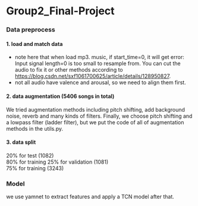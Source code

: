 # Group2_Final-Project


### Data preprocess
#### 1. load and match data
* note here that when load mp3. music, if start_time=0, it will get error: Input signal length=0 is too small to resample from. You can cut the audio to fix it or other methods according to https://blog.csdn.net/sxf1061700625/article/details/128950827.
* not all audio have valence and arousal, so we need to align them first.
#### 2. data augmentation (5406 songs in total)
We tried augmentation methods including pitch shifting, add background noise, reverb and many kinds of filters. Finally, we choose pitch shifting and a lowpass filter (ladder filter), but we put the code of all of augmentation methods in the utils.py.
#### 3. data split
20% for test (1082)  
80% for training  25% for validation (1081)  
                  75% for training (3243)  

### Model
we use yamnet to extract features and apply a TCN model after that.
